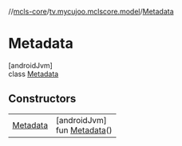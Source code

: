 //[mcls-core](../../../index.md)/[tv.mycujoo.mclscore.model](../index.md)/[Metadata](index.md)

# Metadata

[androidJvm]\
class [Metadata](index.md)

## Constructors

| | |
|---|---|
| [Metadata](-metadata.md) | [androidJvm]<br>fun [Metadata](-metadata.md)() |
